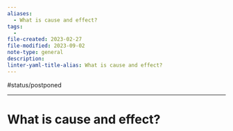 ```yaml
---
aliases:
  - What is cause and effect?
tags:
  - 
file-created: 2023-02-27
file-modified: 2023-09-02
note-type: general
description: 
linter-yaml-title-alias: What is cause and effect?
---
```


#status/postponed

---

# What is cause and effect?
